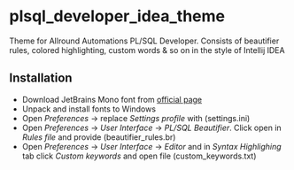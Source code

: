 # plsql_developer_idea_theme

Theme for Allround Automations PL/SQL Developer. Consists of beautifier rules, colored highlighting, custom words &amp; so on in the style of Intellij IDEA

## Installation

* Download JetBrains Mono font from [official page](https://www.jetbrains.com/lp/mono/)
* Unpack and install fonts to Windows
* Open *Preferences* -> replace *Settings profile* with (settings.ini)
* Open *Preferences* -> *User Interface* -> *PL/SQL Beautifier*. Click open in *Rules file* and provide (beautifier_rules.br)
* Open *Preferences* -> *User Interface* -> *Editor* and in *Syntax Highlighing* tab click *Custom keywords* and open file (custom_keywords.txt)
